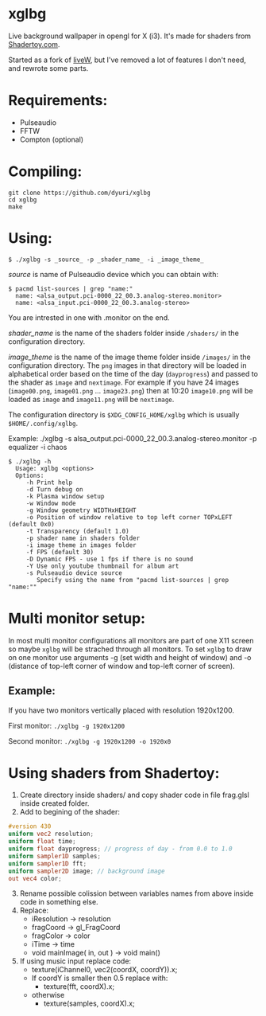 # xglbg
Live background wallpaper in opengl for X (i3). It's made for shaders from [Shadertoy.com](shadertoy.com).

Started as a fork of [liveW](https://github.com/dgranosa/liveW.git), but I've removed a lot of features I don't need, and rewrote some parts.

# Requirements:
 - Pulseaudio
 - FFTW
 - Compton (optional)
 
# Compiling:
```
git clone https://github.com/dyuri/xglbg
cd xglbg
make
```

# Using:
```
$ ./xglbg -s _source_ -p _shader_name_ -i _image_theme_
```

_source_ is name of Pulseaudio device which you can obtain with:
```
$ pacmd list-sources | grep "name:"
  name: <alsa_output.pci-0000_22_00.3.analog-stereo.monitor>
  name: <alsa_input.pci-0000_22_00.3.analog-stereo>
```
You are intrested in one with .monitor on the end.

_shader_name_ is the name of the shaders folder inside `/shaders/` in the configuration directory.

_image_theme_ is the name of the image theme folder inside `/images/` in the configuration directory. The `png` images in that directory will be loaded in alphabetical order based on the time of the day (`dayprogress`) and passed to the shader as `image` and `nextimage`. For example if you have 24 images (`image00.png`, `image01.png` ... `image23.png`) then at 10:20 `image10.png` will be loaded as `image` and `image11.png` will be `nextimage`.

The configuration directory is `$XDG_CONFIG_HOME/xglbg` which is usually `$HOME/.config/xglbg`.

Example: ./xglbg -s alsa_output.pci-0000_22_00.3.analog-stereo.monitor -p equalizer -i chaos
```
$ ./xglbg -h
  Usage: xglbg <options>                                                      
  Options:                                                                    
     -h Print help
     -d Turn debug on
     -k Plasma window setup
     -w Window mode
     -g Window geometry WIDTHxHEIGHT 
     -o Position of window relative to top left corner TOPxLEFT (default 0x0)
     -t Transparency (default 1.0)
     -p shader name in shaders folder
     -i image theme in images folder
     -f FPS (default 30)
     -D Dynamic FPS - use 1 fps if there is no sound
     -Y Use only youtube thumbnail for album art
     -s Pulseaudio device source
        Specify using the name from "pacmd list-sources | grep "name:""
```

# Multi monitor setup:
In most multi monitor configurations all monitors are part of one X11 screen so maybe `xglbg` will be strached through all monitors.
To set `xglbg` to draw on one monitor use arguments -g (set width and height of window) and -o (distance of top-left corner of window and top-left corner of screen).

## Example:
If you have two monitors vertically placed with resolution 1920x1200.

First monitor: `./xglbg -g 1920x1200`

Second monitor: `./xglbg -g 1920x1200 -o 1920x0`

# Using shaders from Shadertoy:

  1. Create directory inside shaders/ and copy shader code in file frag.glsl inside created folder.
  2. Add to begining of the shader:
   ```glsl
   #version 430
   uniform vec2 resolution;
   uniform float time;
   uniform float dayprogress; // progress of day - from 0.0 to 1.0
   uniform sampler1D samples;
   uniform sampler1D fft;
   uniform sampler2D image; // background image
   out vec4 color;
   ```
  3. Rename possible colission between variables names from above inside code in something else.
  4. Replace:
     - iResolution -> resolution
     - fragCoord -> gl_FragCoord
     - fragColor -> color
     - iTime -> time
     - void mainImage( in, out ) -> void main()
  5. If using music input replace code:
     - texture(iChannel0, vec2(coordX, coordY)).x;
     - If coordY is smaller then 0.5 replace with:
       - texture(fft, coordX).x;
     - otherwise
       - texture(samples, coordX).x;
